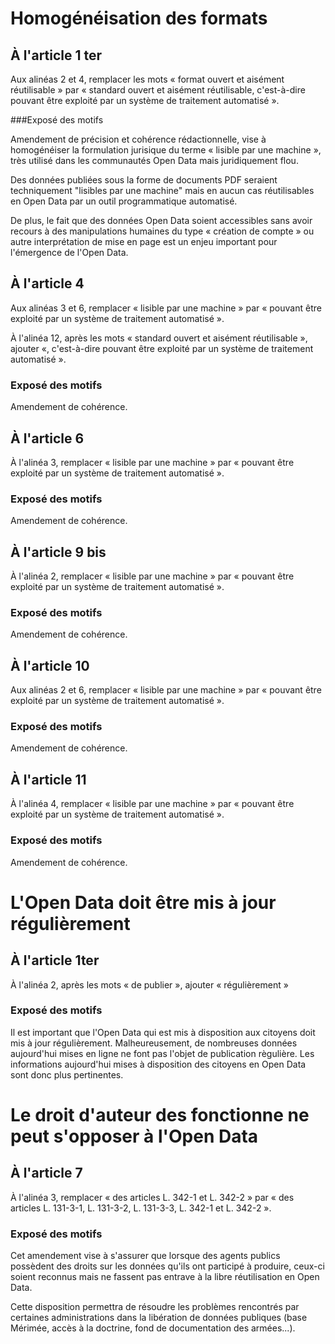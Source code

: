 # Homogénéisation des formats

## À l'article 1 ter

Aux alinéas 2 et 4, remplacer les mots « format ouvert et aisément réutilisable » par « standard ouvert et aisément réutilisable, c'est-à-dire pouvant être exploité par un système de traitement automatisé ».

###Exposé des motifs

Amendement de précision et cohérence rédactionnelle, vise à homogénéiser la formulation jurisique du terme « lisible par une machine », très utilisé dans les communautés Open Data mais juridiquement flou.

Des données publiées sous la forme de documents PDF seraient techniquement "lisibles par une machine" mais en aucun cas réutilisables en Open Data par un outil programmatique automatisé.

De plus, le fait que des données Open Data soient accessibles sans avoir recours à des manipulations humaines du type « création de compte » ou autre interprétation de mise en page est un enjeu important pour l'émergence de l'Open Data.

## À l'article 4

Aux alinéas 3 et 6, remplacer « lisible par une machine » par « pouvant être exploité par un système de traitement automatisé ».

À l'alinéa 12, après les mots « standard ouvert et aisément réutilisable », ajouter «, c'est-à-dire pouvant être exploité par un système de traitement automatisé ».

### Exposé des motifs 

Amendement de cohérence.

## À l'article 6 

À l'alinéa 3, remplacer « lisible par une machine » par « pouvant être exploité par un système de traitement automatisé ».

### Exposé des motifs

Amendement de cohérence.

## À l'article 9 bis 

À l'alinéa 2, remplacer « lisible par une machine » par « pouvant être exploité par un système de traitement automatisé ».

### Exposé des motifs

Amendement de cohérence.

## À l'article 10

Aux alinéas 2 et 6, remplacer « lisible par une machine » par « pouvant être exploité par un système de traitement automatisé ».

### Exposé des motifs

Amendement de cohérence.

## À l'article 11

À l'alinéa 4, remplacer « lisible par une machine » par « pouvant être exploité par un système de traitement automatisé ».

### Exposé des motifs

Amendement de cohérence.

# L'Open Data doit être mis à jour régulièrement

## À l'article 1ter

À l'alinéa 2, après les mots « de publier », ajouter « régulièrement »

### Exposé des motifs

Il est important que l'Open Data qui est mis à disposition aux citoyens doit mis à jour régulièrement. Malheureusement, de nombreuses données aujourd'hui mises en ligne ne font pas l'objet de publication règulière. Les informations aujourd'hui mises à disposition des citoyens en Open Data sont donc plus pertinentes.

# Le droit d'auteur des fonctionne ne peut s'opposer à l'Open Data 

## À l'article 7

À l'alinéa 3, remplacer « des articles L. 342-1 et L. 342-2 » par « des articles L. 131-3-1, L. 131-3-2, L. 131-3-3, L. 342-1 et L. 342-2 ».

### Exposé des motifs

Cet amendement vise à s'assurer que lorsque des agents publics possèdent des droits sur les données qu'ils ont participé à produire, ceux-ci soient reconnus mais ne fassent pas entrave à la libre réutilisation en Open Data.

Cette disposition permettra de résoudre les problèmes rencontrés par certaines administrations dans la libération de données publiques (base Mérimée, accès à la doctrine, fond de documentation des armées...).
